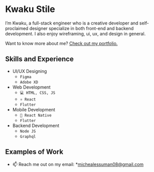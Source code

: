 <!-- ![Design and Development](https://github.com/adriantwarog/adriantwarog/blob/master/freeCodeCamp.jpg) -->

# Kwaku Stile
I’m Kwaku, a full-stack engineer who is a creative developer and self-proclaimed designer specialize in both front-end and backend development. I also enjoy wireframing, ui, ux, and design in general.

Want to know more about me? [Check out my portfolio.](https://github.com/)

## Skills and Experience
* UI/UX Designing
  - `Figma`
  - `Adobe XD`
* Web Development
  - `💻 HTML, CSS, JS`
  - `⚛ React`
  - `Flutter`
* Mobile Development
  - `📱 React Native`
  - `Flutter`
* Backend Development
  - `Node JS`
  - `Graphql`

## Examples of Work
<!-- <img src="https://github.com/adriantwarog/adriantwarog/blob/master/covid19.gif" width="512" > -->

- 📫 Reach me out on my email: *michealessuman08@gmail.com

